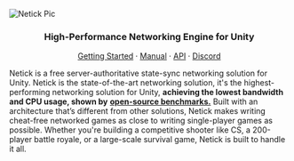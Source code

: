 ![Netick Pic](https://i.ibb.co/C56h3dcT/Netick-Github-Main.png)

<p align="center">
  <h3 align="center">High-Performance Networking Engine for Unity</h3>
</p>

<p align="center">
  <a href="https://netick.net/docs/2/articles/getting-started-guide/0-overview.html">Getting Started</a>
  ·
  <a href="https://netick.net/docs/2/articles/understanding-client-server-model.html">Manual</a>
  ·
  <a href="https://netick.net/docs/2/api/index.html">API</a>
  ·
  <a href="https://discord.com/invite/uV6bfG66Fx">Discord</a>
</p>

Netick is a free server-authoritative state-sync networking solution for Unity. Netick is the state-of-the-art networking solution, it's the highest-performing networking solution for Unity, **achieving the lowest bandwidth and CPU usage, shown by** [**open-source benchmarks.**](#technology-and-performance) Built with an architecture that’s different from other solutions, Netick makes writing cheat-free networked games as close to writing single-player games as possible. Whether you're building a competitive shooter like CS, a 200-player battle royale, or a large-scale survival game, Netick is built to handle it all.
